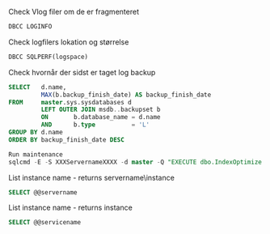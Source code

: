 
Check Vlog filer om de er fragmenteret
```sql
DBCC LOGINFO
```

Check logfilers lokation og størrelse
```sql
DBCC SQLPERF(logspace)
```

Check hvornår der sidst er taget log backup
```sql
SELECT   d.name,
         MAX(b.backup_finish_date) AS backup_finish_date
FROM     master.sys.sysdatabases d
         LEFT OUTER JOIN msdb..backupset b
         ON       b.database_name = d.name
         AND      b.type          = 'L'
GROUP BY d.name
ORDER BY backup_finish_date DESC
```

```sql
Run maintenance
sqlcmd -E -S XXXServernameXXXX -d master -Q "EXECUTE dbo.IndexOptimize @Databases = 'USER_DATABASES'" -b
```

List instance name - returns servername\instance
```sql
SELECT @@servername
```

List instance name - returns instance
```sql
SELECT @@servicename
```